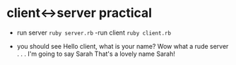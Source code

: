 # client<->server practical


- run server `ruby server.rb`
-run client `ruby client.rb`

- you should see 
Hello client, what is your name?
Wow what a rude server . . .  I'm going to say Sarah
That's a lovely name Sarah!
